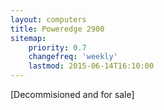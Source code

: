```yaml
---
layout: computers
title: Poweredge 2900
sitemap:
    priority: 0.7
    changefreq: 'weekly'
    lastmod: 2015-06-14T16:10:00
---
```

[Decommisioned and for sale]
